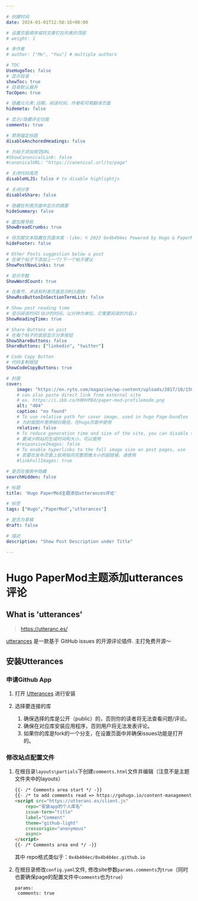 ```yaml
---

# 创建时间
date: 2024-01-01T12:58:16+08:00

# 设置页面顺序或将文章钉在列表的顶部
# weight: 1

# 多作者
# author: ["Me", "You"] # multiple authors

# TOC
UseHugoToc: false
# 显示目录
showToc: true
# 目录默认展开
TocOpen: true

# 隐藏元元素:日期，阅读时间，作者和可用翻译页面
hidemeta: false

# 显示/隐藏评论功能
comments: true

# 禁用锚定标题
disableAnchoredHeadings: false

# 为帖子添加规范URL 
#ShowCanonicalLink: false
#canonicalURL: "https://canonical.url/to/page"

# 关闭代码高亮
disableHLJS: false # to disable highlightjs

# 关闭分享
disableShare: false

# 隐藏在列表页面中显示的摘要
hideSummary: false

# 面包屑导航
ShowBreadCrumbs: true

# 将页脚文本隐藏在页面末尾 -like: © 2023 0x4b404ec Powered by Hugo & PaperMod
hideFooter: false

# Other Posts suggestion below a post
# 在单个帖子下添加上一个/下一个帖子建议
ShowPostNavLinks: true

# 显示字数
ShowWordCount: true

# 在章节、术语和列表页面显示RSS图标
ShowRssButtonInSectionTermList: false

# Show post reading time
# 显示阅读时间(估计的时间，以分钟为单位，它需要阅读的内容。)
ShowReadingTime: true

# Share Buttons on post
# 在每个帖子的底部显示分享按钮
ShowShareButtons: false
ShareButtons: ["linkedin", "twitter"]

# Code Copy Button
# 代码复制按钮
ShowCodeCopyButtons: true

# 封面
cover:
    image: "https://en.ryte.com/magazine/wp-content/uploads/2017/10/1500x800-404EInstellungen-1.png"
    # can also paste direct link from external site
    # ex. https://i.ibb.co/K0HVPBd/paper-mod-profilemode.png
    alt: "404"
    caption: "no found"
    # To use relative path for cover image, used in hugo Page-bundles
    # 为封面图片使用相对路径，在hugo页面中使用
    relative: false
    # To reduce generation time and size of the site, you can disable this feature using
    # 要减少网站的生成时间和大小，可以使用
    #responsiveImages: false
    # To enable hyperlinks to the full image size on post pages, use
    # 若要在发布页面上启用指向完整图像大小的超链接，请使用
    #linkFullImages: true

# 是否在搜索中隐藏
searchHidden: false

# 标题
title: 'Hugo PaperMod主题添加utterances评论'

# 标签
tags: ["Hugo","PaperMod","utterances"]

# 是否为草稿
draft: false

# 描述
description: "Show Post Description under Title"

---
```




# Hugo PaperMod主题添加utterances评论



## What is 'utterances'

> https://utteranc.es/

[utterances](https://utteranc.es/) 是一款基于 GitHub issues 的开源评论插件. 主打免费开源～

## 安装Utterances

### 申请Github App

1. 打开 [Utterances](https://github.com/apps/utterances) 进行安装

2. 选择要连接的库
   1. 确保选择的库是公开（public）的，否则你的读者将无法查看问题/评论。
   2. 确保在对应库安装应用程序，否则用户将无法发表评论。
   3. 如果你的库是fork的一个分支，在设置页面中并确保issues功能是打开的。

### 修改站点配置文件

1. 在根目录`layouts\partials`下创建`comments.html`文件并编辑（注意不是主题文件夹中的layouts）

   ```html
   {{- /* Comments area start */ -}}
   {{- /* to add comments read => https://gohugo.io/content-management/comments/ */ -}}
   <script src="https://utteranc.es/client.js"
       repo="安装app的个人库名"
       issue-term="title"
       label="Comment"
       theme="github-light"
       crossorigin="anonymous"
       async>
   </script>
   {{- /* Comments area end */ -}}
   
   ```

   其中 repo格式类似于：`0x4b404ec/0x4b404ec.github.io`

2. 在根目录修改`config.yaml`文件, 修改site参数`params.comments`为`true`（同时也要确保page的配置文件中`comments`也为`true`）

   ```ymal
   params:
   	comments: true
   ```